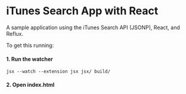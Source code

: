 iTunes Search App with React
============================

A sample application using the iTunes Search API (JSONP), React, and Reflux.

To get this running:

#### 1. Run the watcher

```
jsx --watch --extension jsx jsx/ build/
```

#### 2. Open index.html